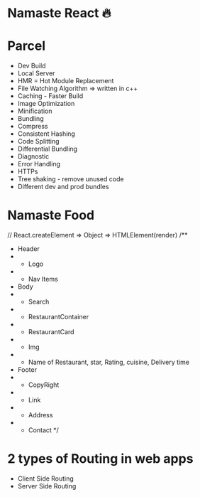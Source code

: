 # Namaste React 🔥

# Parcel

- Dev Build
- Local Server
- HMR = Hot Module Replacement
- File Watching Algorithm => written in c++
- Caching - Faster Build
- Image Optimization
- Minification
- Bundling
- Compress
- Consistent Hashing
- Code Splitting
- Differential Bundling
- Diagnostic
- Error Handling
- HTTPs
- Tree shaking - remove unused code
- Different dev and prod bundles

# Namaste Food

// React.createElement => Object => HTMLElement(render)
/\*\*

- Header
- - Logo
- - Nav Items
- Body
- - Search
- - RestaurantContainer
- - RestaurantCard
- - Img
- - Name of Restaurant, star, Rating, cuisine, Delivery time
- Footer
- - CopyRight
- - Link
- - Address
- - Contact
    \*/

# 2 types of Routing in web apps

- Client Side Routing
- Server Side Routing
